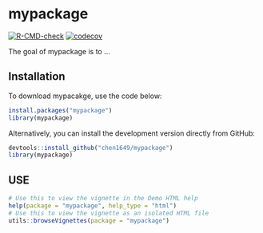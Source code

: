 
# mypackage

<!-- badges: start -->
[![R-CMD-check](https://github.com/chen1649/mypackage/workflows/R-CMD-check/badge.svg)](https://github.com/chen1649/mypackage/actions)
[![codecov](https://codecov.io/gh/chen1649/mypackage/branch/master/graph/badge.svg?token=OKLWH2E5LY)](https://codecov.io/gh/chen1649/mypackage)
<!-- badges: end -->

The goal of mypackage is to ...

## Installation

To download mypacakge, use the code below:

``` r
install.packages("mypackage")
library(mypackage)
```

Alternatively, you can install the development version directly from GitHub:

``` r
devtools::install_github("chen1649/mypackage")
library(mypackage)
```

## USE


``` r
# Use this to view the vignette in the Demo HTML help
help(package = "mypackage", help_type = "html")
# Use this to view the vignette as an isolated HTML file
utils::browseVignettes(package = "mypackage")
```

